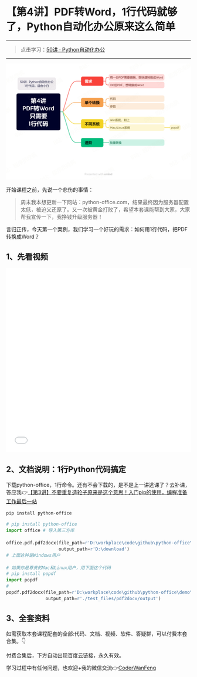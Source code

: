# 【第4讲】PDF转Word，1行代码就够了，Python自动化办公原来这么简单

------
> 点击学习：[50讲 · Python自动化办公](https://mp.weixin.qq.com/mp/appmsgalbum?__biz=MzI2Nzg5MjgyNg==&action=getalbum&album_id=3056320585091366915#wechat_redirect)
------

![](../xmind/imgs/50-04-pdf2docx.png)

开始课程之前，先说一个悲伤的事情：

> 周末我本想更新一下网站：python-office.com，结果最终因为服务器配置太低，被迫又还原了。又一次被黄金打败了，希望本套课能帮到大家，大家帮我宣传一下，我挣钱升级服务器！

言归正传，今天第一个案例，我们学习一个好玩的需求：如何用1行代码，把PDF转换成Word？

## 1、先看视频

<iframe src="//player.bilibili.com/player.html?bvid=BV1X84y1f76f" scrolling="no" border="0" frameborder="no" framespacing="0" allowfullscreen="true" width=100%, height=500> </iframe>

## 2、文档说明：1行Python代码搞定


下载python-office，1行命令。还有不会下载的，是不是上一讲逃课了？去补课，答应我👉[【第3讲】不要重复造轮子原来是这个意思！入门pip的使用，编程准备工作最后一站](https://mp.weixin.qq.com/s/GPgLsMvfzG9j_Eq887fm-w)

```python
pip install python-office
```



```python
# pip install python-office
import office # 导入第三方库

office.pdf.pdf2docx(file_path=r'D:\workplace\code\github\python-office\demo\popdf\test_files\pdf2docx\程序员晚枫.pdf',
                    output_path=r'D:\download')
# 上面这种是Windows用户

# 如果你是尊贵的Mac和Linux用户，用下面这个代码
# pip install popdf
import popdf
#
popdf.pdf2docx(file_path=r'D:\workplace\code\github\python-office\demo\popdf\test_files\pdf2docx\程序员晚枫.pdf',
               output_path=r'./test_files/pdf2docx/output')
```
## 3、全套资料

如需获取本套课程配套的全部:代码、文档、视频、软件、答疑群，可以付费本套合集。👇

付费合集后，下方自动出现百度云链接，永久有效。

学习过程中有任何问题，也欢迎+我的微信交流👉[CoderWanFeng](https://mp.weixin.qq.com/s/GPgLsMvfzG9j_Eq887fm-w)


